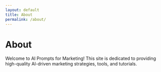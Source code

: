 ```yaml
---
layout: default
title: About
permalink: /about/
---
```

# About

Welcome to AI Prompts for Marketing! This site is dedicated to providing high-quality AI-driven marketing strategies, tools, and tutorials.